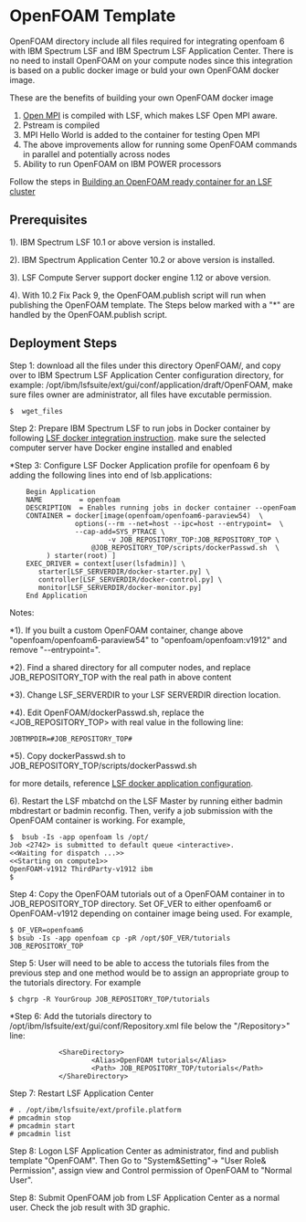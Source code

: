# OpenFOAM Template
OpenFOAM directory include all files required for integrating openfoam 6 with IBM Spectrum LSF and IBM Spectrum LSF Application Center. There is no need to install OpenFOAM on your compute nodes since this integration is based on a public docker image or buld your own OpenFOAM docker image.

These are the benefits of building your own OpenFOAM docker image
 1) [Open MPI](https://www.open-mpi.org/) is compiled with LSF, which makes LSF Open MPI aware.
 2) Pstream is compiled
 3) MPI Hello World is added to the container for testing Open MPI
 4) The above improvements allow for running some OpenFOAM commands in parallel and potentially across nodes
 5) Ability to run OpenFOAM on IBM POWER processors
 
 Follow the steps in [Building an OpenFOAM ready container for an LSF cluster](
 https://community.ibm.com/community/user/imwuc/blogs/john-welch/2020/02/12/building-an-openfoam-ready-container-for-lsf)


## Prerequisites
1). IBM Spectrum LSF 10.1 or above version is installed.

2). IBM Spectrum Application Center 10.2 or above version is installed.

3). LSF Compute Server support docker engine 1.12 or above version.

4). With 10.2 Fix Pack 9, the OpenFOAM.publish script will run when publishing the OpenFOAM template.  The Steps below marked with a "*" are handled by the OpenFOAM.publish script.

## Deployment Steps
Step 1: download all the files under this directory OpenFOAM/,   and copy over to IBM Spectrum LSF Application Center configuration 
        directory, for example:  /opt/ibm/lsfsuite/ext/gui/conf/application/draft/OpenFOAM, make sure files owner are administrator, 
        all files have excutable permission.
	
    $  wget_files
        
Step 2: Prepare IBM Spectrum LSF to run jobs in Docker container by following [LSF docker integration instruction]( https://www.ibm.com/support/knowledgecenter/en/SSWRJV_10.1.0/lsf_docker/lsf_docker_prepare.html). make sure the selected computer server have Docker engine installed  and enabled
        
*Step 3: Configure LSF Docker Application profile for openfoam 6 by adding the following lines into end of lsb.applications:
        	
        Begin Application
        NAME         = openfoam
        DESCRIPTION  = Enables running jobs in docker container --openFoam
        CONTAINER = docker[image(openfoam/openfoam6-paraview54)  \
                    options(--rm --net=host --ipc=host --entrypoint=  \
		            --cap-add=SYS_PTRACE \
                            -v JOB_REPOSITORY_TOP:JOB_REPOSITORY_TOP \
	                    @JOB_REPOSITORY_TOP/scripts/dockerPasswd.sh  \
		     ) starter(root) ]
        EXEC_DRIVER = context[user(lsfadmin)] \
           starter[LSF_SERVERDIR/docker-starter.py] \
           controller[LSF_SERVERDIR/docker-control.py] \
           monitor[LSF_SERVERDIR/docker-monitor.py]
        End Application

 Notes: 
 
 *1). If you built a custom OpenFOAM container, change above "openfoam/openfoam6-paraview54" to "openfoam/openfoam:v1912" and remove "--entrypoint=".
 
 *2). Find a shared directory for all computer nodes, and replace JOB_REPOSITORY_TOP with the real path in above content 
 
 *3). Change LSF_SERVERDIR to your LSF SERVERDIR direction location.
 
 *4). Edit OpenFOAM/dockerPasswd.sh, replace the <JOB_REPOSITORY_TOP> with real value in the following line:
 
    JOBTMPDIR=#JOB_REPOSITORY_TOP#
 
 *5). Copy dockerPasswd.sh to  JOB_REPOSITORY_TOP/scripts/dockerPasswd.sh
	
 for more details, reference [LSF docker application configuration](https://www.ibm.com/support/knowledgecenter/en/SSWRJV_10.1.0/lsf_docker/lsf_docker_config.html). 

 6). Restart the LSF mbatchd on the LSF Master by running either badmin mbdrestart or badmin reconfig. Then, verify a job submission with the OpenFOAM container is working. For example,

    $  bsub -Is -app openfoam ls /opt/
    Job <2742> is submitted to default queue <interactive>.
    <<Waiting for dispatch ...>>
    <<Starting on compute1>>
    OpenFOAM-v1912 ThirdParty-v1912 ibm
    $
    
Step 4: Copy the OpenFOAM tutorials out of a OpenFOAM container in to JOB_REPOSITORY_TOP directory.  Set OF_VER to either openfoam6 or OpenFOAM-v1912 depending on container image being used.   For example,

    $ OF_VER=openfoam6
    $ bsub -Is -app openfoam cp -pR /opt/$OF_VER/tutorials JOB_REPOSITORY_TOP

Step 5: User will need to be able to access the tutorials files from the previous step and one method would be to assign an appropriate group to the tutorials directory.   For example

    $ chgrp -R YourGroup JOB_REPOSITORY_TOP/tutorials

*Step 6: Add the tutorials directory to /opt/ibm/lsfsuite/ext/gui/conf/Repository.xml file below the "/Repository>" line:

                <ShareDirectory>
                        <Alias>OpenFOAM tutorials</Alias>
                        <Path> JOB_REPOSITORY_TOP/tutorials</Path>
                </ShareDirectory>

Step 7:	Restart LSF Application Center

    # . /opt/ibm/lsfsuite/ext/profile.platform
    # pmcadmin stop
    # pmcadmin start
    # pmcadmin list

        
Step 8: Logon LSF Application Center as administrator,  find and publish template "OpenFOAM". Then  Go to "System&Setting"-> "User Role& Permission", assign view and Control permission of OpenFOAM to "Normal User".

Step 8: Submit OpenFOAM job from LSF Application Center as a normal user.  Check the job result with 3D graphic.
